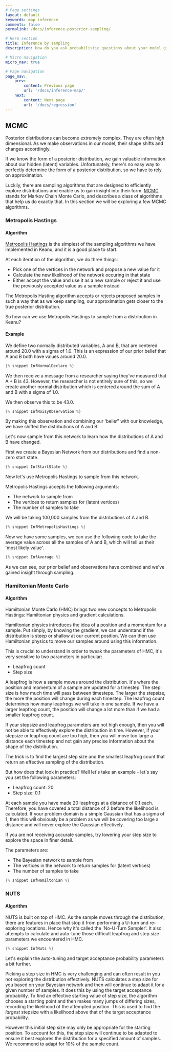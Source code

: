```yaml
---
# Page settings
layout: default
keywords: map inference
comments: false
permalink: /docs/inference-posterior-sampling/

# Hero section
title: Inference by sampling
description: How do you ask probabilistic questions about your model given you have some observations?

# Micro navigation
micro_nav: true

# Page navigation
page_nav:
    prev:
        content: Previous page
        url: '/docs/inference-map/'
    next:
        content: Next page
        url: '/docs/regression'
---
```


## MCMC

Posterior distributions can become extremely complex. They are often high dimensional. 
As we make observations in our model, their shape shifts and changes accordingly.

If we know the form of a posterior distribution, we gain valuable information about our hidden (latent) variables.
Unfortunately, there's no easy way to perfectly determine the form of a posterior distribution, so we have
to rely on approximation.

Luckily, there are sampling algorithms that are designed to efficiently explore distributions and enable us
to gain insight into their form. 
[MCMC](https://en.wikipedia.org/wiki/Markov_chain_Monte_Carlo) stands for Markov Chain Monte Carlo, and describes a class of algorithms that help us do exactly that.
In this section we will be exploring a few MCMC algorithms.

### Metropolis Hastings

#### Algorithm

[Metropolis Hastings](https://en.wikipedia.org/wiki/Metropolis%E2%80%93Hastings_algorithm) is the simplest
of the sampling algorithms we have implemented in Keanu, and it is a good place to start.

At each iteration of the algorithm, we do three things:

* Pick one of the vertices in the network and propose a new value for it
* Calculate the new likelihood of the network occuring in that state
* Either accept the value and use it as a new sample or reject it and use the previously accepted value as a sample instead

The Metropolis Hasting algorithm accepts or rejects proposed samples in such a way that as we keep sampling, 
our approximation gets closer to the true posterior distribution.

So how can we use Metropolis Hastings to sample from a distribution in Keanu?

#### Example

We define two normally distributed variables, A and B, that are centered around 20.0 with a sigma of 1.0.
This is an expression of our prior belief that A and B both have values around 20.0.

```java
{% snippet InfNormalDeclare %}
```

We then receive a message from a researcher saying they've measured that A + B is 43.
However, the researcher is not entirely sure of this, so we create another normal distribution which is centered
around the sum of A and B with a sigma of 1.0.

We then observe this to be 43.0.

```java
{% snippet InfNoisyObservation %}
```

By making this observation and combining our 'belief' with our knowledge, we have shifted the distributions of A and B.

Let's now sample from this network to learn how the distributions of A and B have changed.

First we create a Bayesian Network from our distributions and find a non-zero start state.

```java
{% snippet InfStartState %}
```

Now let's use Metropolis Hastings to sample from this network.

Metropolis Hastings accepts the following arguments:

* The network to sample from
* The vertices to return samples for (latent vertices)
* The number of samples to take

We will be taking 100,000 samples from the distributions of A and B.

```java
{% snippet InfMetropolisHastings %}
```

Now we have some samples, we can use the following code to take the average value across all the samples of A and B,
which will tell us their 'most likely value'.

```java
{% snippet InfAverage %}
```

As we can see, our prior belief and observations have combined and we've gained insight through sampling.

### Hamiltonian Monte Carlo

#### Algorithm

Hamiltonian Monte Carlo (HMC) brings two new concepts to Metropolis Hastings: Hamiltonian physics and gradient calculations.

Hamiltonian physics introduces the idea of a position and a momentum for a sample. Put simply, by knowing the gradient, we
can understand if the distribution is steep or shallow at our current position. We can then use Hamiltonian physics to move 
our samples around using this information.

This is crucial to understand in order to tweak the parameters of HMC, it's very sensitive to two parameters in particular:

* Leapfrog count
* Step size

A leapfrog is how a sample moves around the distribution. 
It's where the position and momentum of a sample are updated for a timestep.
The step size is how much time will pass between timesteps. 
The larger the stepsize, the more the position will change during each timestep.
The leapfrog count determines how many leapfrogs we will take in one sample. 
If we have a larger leapfrog count, the position will change a lot more than if we had a smaller leapfrog count.

If your stepsize and leapfrog parameters are not high enough, then you will not be able to effectively explore the distribution in time.
However, if your stepsize or leapfrog count are too high, then you will
move too large a distance each timestep and not gain any precise information about the shape of the distribution.

The trick is to find the largest step size and the smallest leapfrog count that return an effective sampling of the distribution.

But how does that look in practice? Well let's take an example - let's say you set the following parameters:

* Leapfrog count: 20
* Step size: 0.1

At each sample you have made 20 leapfrogs at a distance of 0.1 each. 
Therefore, you have covered a total distance of 2 before the likelihood is calculated. 
If your problem domain is a simple Gaussian that has a sigma of 1, then this will obviously be a problem as
we will be covering too large a distance and will never explore the Gaussian effectively.

If you are not receiving accurate samples, try lowering your step size to explore the space in finer detail.

The parameters are:

* The Bayesian network to sample from
* The vertices in the network to return samples for (latent vertices)
* The number of samples to take

```java
{% snippet InfHamiltonian %}
```

### NUTS

#### Algorithm

NUTS is built on top of HMC. 
As the sample moves through the distribution, there are features in place that stop it from performing 
a U-turn and re-exploring locations. 
Hence why it's called the 'No-U-Turn Sampler'. 
It also attempts to calculate and auto-tune those difficult leapfrog and step size parameters we encountered in HMC.

```java
{% snippet InfNuts %}
```

Let's explain the auto-tuning and target acceptance probability parameters a bit further.

Picking a step size in HMC is very challenging and can often result in you not exploring the distribution effectively.
NUTS calculates a step size for you based on your Bayesian network and then will continue to adapt it for a given
number of samples. 
It does this by using the target acceptance probability. 
To find an effective starting value of step size, the algorithm chooses a starting point and then makes many jumps of differing sizes, recording the likelihood of the attempted position. 
This is used to find the *largest* stepsize with a likelihood above that of the target acceptance probability.

However this initial step size may only be appropriate for the starting position. To account for this, the step size
will continue to be adapted to ensure it best explores the distribution for a specified amount of samples.
We recommend to adapt for 10% of the sample count.